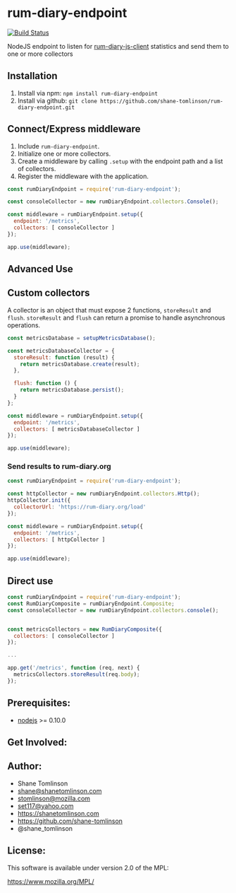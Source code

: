 # rum-diary-endpoint


[![Build Status](https://api.shippable.com/projects/538074528db9d83f00ba7eca/badge/master)](https://www.shippable.com/projects/538074528db9d83f00ba7eca/builds/history)

NodeJS endpoint to listen for [rum-diary-js-client](https://github.com/shane-tomlinson/speed-trap) statistics and send them to one or more collectors

## Installation

1. Install via npm: `npm install rum-diary-endpoint`
2. Install via github: `git clone https://github.com/shane-tomlinson/rum-diary-endpoint.git`

## Connect/Express middleware

1. Include `rum-diary-endpoint`.
2. Initialize one or more collectors.
3. Create a middleware by calling `.setup` with the endpoint path and a list of collectors.
4. Register the middleware with the application.

```js
const rumDiaryEndpoint = require('rum-diary-endpoint');

const consoleCollector = new rumDiaryEndpoint.collectors.Console();

const middleware = rumDiaryEndpoint.setup({
  endpoint: '/metrics',
  collectors: [ consoleCollector ]
});

app.use(middleware);
```


## Advanced Use

## Custom collectors
A collector is an object that must expose 2 functions, `storeResult` and `flush`.
`storeResult` and `flush` can return a promise to handle asynchronous operations.

```js
const metricsDatabase = setupMetricsDatabase();

const metricsDatabaseCollector = {
  storeResult: function (result) {
    return metricsDatabase.create(result);
  },

  flush: function () {
    return metricsDatabase.persist();
  }
};

const middleware = rumDiaryEndpoint.setup({
  endpoint: '/metrics',
  collectors: [ metricsDatabaseCollector ]
});

app.use(middleware);
```

### Send results to rum-diary.org

```js
const rumDiaryEndpoint = require('rum-diary-endpoint');

const httpCollector = new rumDiaryEndpoint.collectors.Http();
httpCollector.init({
  collectorUrl: 'https://rum-diary.org/load'
});

const middleware = rumDiaryEndpoint.setup({
  endpoint: '/metrics',
  collectors: [ httpCollector ]
});

app.use(middleware);
```

## Direct use

```js
const rumDiaryEndpoint = require('rum-diary-endpoint');
const RumDiaryComposite = rumDiaryEndpoint.Composite;
const consoleCollector = new rumDiaryEndpoint.collectors.console();


const metricsCollectors = new RumDiaryComposite({
  collectors: [ consoleCollector ]
});

...

app.get('/metrics', function (req, next) {
  metricsCollectors.storeResult(req.body);
});
```

## Prerequisites:

* [nodejs](http://nodejs.org/) &gt;= 0.10.0

## Get Involved:

## Author:
* Shane Tomlinson
* shane@shanetomlinson.com
* stomlinson@mozilla.com
* set117@yahoo.com
* https://shanetomlinson.com
* https://github.com/shane-tomlinson
* @shane_tomlinson

## License:
This software is available under version 2.0 of the MPL:

  https://www.mozilla.org/MPL/

